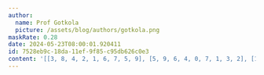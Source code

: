 ```yaml
---
author:
  name: Prof Gotkola
  picture: /assets/blog/authors/gotkola.png
maskRate: 0.28
date: 2024-05-23T08:00:01.920411
id: 7528eb9c-18da-11ef-9f85-c95db626c0e3
content: '[[3, 8, 4, 2, 1, 6, 7, 5, 9], [5, 9, 6, 4, 0, 7, 1, 3, 2], [1, 0, 2, 3, 5, 9, 4, 8, 6], [0, 1, 7, 0, 2, 4, 0, 0, 0], [9, 0, 3, 5, 7, 0, 6, 4, 8], [4, 5, 0, 9, 6, 3, 2, 1, 7], [0, 0, 0, 6, 0, 2, 9, 0, 0], [0, 0, 0, 1, 9, 8, 3, 2, 4], [0, 3, 9, 7, 0, 5, 8, 6, 0]]'
---
```

